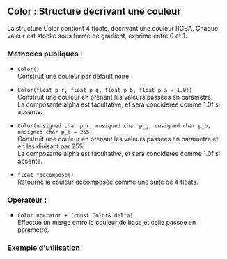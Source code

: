 ## Color : Structure decrivant une couleur
La structure Color contient 4 floats, decrivant une couleur RGBA.
Chaque valeur est stocke sous forme de gradient, exprime entre 0 et 1.

### Methodes publiques :
- `Color()`  
	Construit une couleur par default noire.


- `Color(float p_r, float p_g, float p_b, float p_a = 1.0f)`  
	Construit une couleur en prenant les valeurs passees en parametre.  
	La composante alpha est facultative, et sera concideree comme 1.0f si absente.


- `Color(unsigned char p_r, unsigned char p_g, unsigned char p_b, unsigned char p_a = 255)`  
	Construit une couleur en prenant les valeurs passees en parametre et en les divisant par 255.  
	La composante alpha est facultative, et sera concideree comme 1.0f si absente.


- `float *decompose()`  
	Retourne la couleur decomposee comme une suite de 4 floats.


### Operateur :
- `Color operator + (const Color& delta)`  
	Effectue un merge entre la couleur de base et celle passee en parametre.


### Exemple d'utilisation
